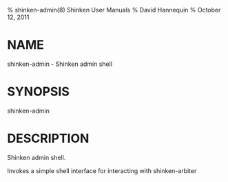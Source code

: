 % shinken-admin(8) Shinken User Manuals
% David Hannequin
% October 12, 2011


# NAME

shinken-admin - Shinken admin shell

# SYNOPSIS

shinken-admin

# DESCRIPTION

Shinken admin shell.

Invokes a simple shell interface for interacting with shinken-arbiter
